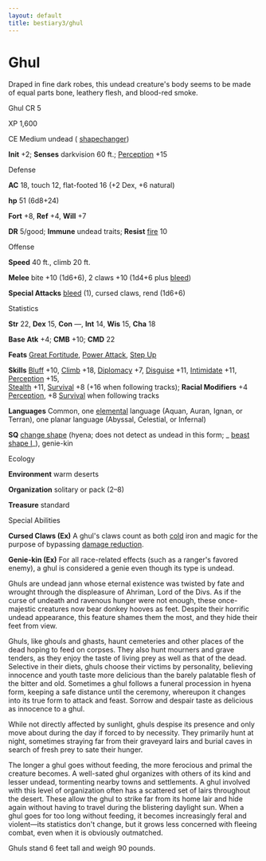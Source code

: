 ```yaml
---
layout: default
title: bestiary3/ghul
---
```

# Ghul

Draped in fine dark robes, this undead creature's body seems to be made of equal parts bone, leathery flesh, and blood-red smoke.

Ghul CR 5

XP 1,600

CE Medium undead ( [shapechanger](monster_dir/creatureTypes#_shapechanger-subtype))

**Init** +2; **Senses** darkvision 60 ft.; [Perception](skills/perception#_perception) +15

Defense

**AC** 18, touch 12, flat-footed 16 (+2 Dex, +6 natural)

**hp** 51 (6d8+24)

**Fort** +8, **Ref** +4, **Will** +7

**DR** 5/good; **Immune** undead traits; **Resist** [fire](monster_dir/creatureTypes#_fire-subtype) 10

Offense

**Speed** 40 ft., climb 20 ft.

**Melee** bite +10 (1d6+6), 2 claws +10 (1d4+6 plus [bleed](monsters/universalMonsterRules#_bleed))

**Special Attacks** [bleed](monster_dir/universalMonsterRules#_bleed) (1), cursed claws, rend (1d6+6)

Statistics

**Str** 22, **Dex** 15, **Con** —, **Int** 14, **Wis** 15, **Cha** 18

**Base Atk** +4; **CMB** +10; **CMD** 22

**Feats** [Great Fortitude](feats#_great-fortitude), [Power Attack](feats#_power-attack), [Step Up](feats#_step-up)

**Skills** [Bluff](skills/bluff#_bluff) +10, [Climb](skill_dir/climb#_climb) +18, [Diplomacy](skills/diplomacy#_diplomacy) +7, [Disguise](skill_dir/disguise#_disguise) +11, [Intimidate](skills/intimidate#_intimidate) +11, [Perception](skill_dir/perception#_perception) +15,   
 [Stealth](skills/stealth#_stealth) +11, [Survival](skill_dir/survival#_survival) +8 (+16 when following tracks); **Racial Modifiers** +4 [Perception](skills/perception#_perception), +8 [Survival](skill_dir/survival#_survival) when following tracks

**Languages** Common, one [elemental](monsters/creatureTypes#_elemental-subtype) language (Aquan, Auran, Ignan, or Terran), one planar language (Abyssal, Celestial, or Infernal)

**SQ** [change shape](monster_dir/universalMonsterRules#_change-shape) (hyena; does not detect as undead in this form; _ [beast shape I](spells/beastShape#_beast-shape-i)_), genie-kin

Ecology

**Environment** warm deserts

**Organization** solitary or pack (2–8)

**Treasure** standard

Special Abilities

**Cursed Claws (Ex)** A ghul's claws count as both [cold](monster_dir/creatureTypes#_cold-subtype) iron and magic for the purpose of bypassing [damage reduction](monsters/universalMonsterRules#_damage-reduction-(ex-or-su)).

**Genie-kin (Ex)** For all race-related effects (such as a ranger's favored enemy), a ghul is considered a genie even though its type is undead.

Ghuls are undead jann whose eternal existence was twisted by fate and wrought through the displeasure of Ahriman, Lord of the Divs. As if the curse of undeath and ravenous hunger were not enough, these once-majestic creatures now bear donkey hooves as feet. Despite their horrific undead appearance, this feature shames them the most, and they hide their feet from view.

Ghuls, like ghouls and ghasts, haunt cemeteries and other places of the dead hoping to feed on corpses. They also hunt mourners and grave tenders, as they enjoy the taste of living prey as well as that of the dead. Selective in their diets, ghuls choose their victims by personality, believing innocence and youth taste more delicious than the barely palatable flesh of the bitter and old. Sometimes a ghul follows a funeral procession in hyena form, keeping a safe distance until the ceremony, whereupon it changes into its true form to attack and feast. Sorrow and despair taste as delicious as innocence to a ghul.

While not directly affected by sunlight, ghuls despise its presence and only move about during the day if forced to by necessity. They primarily hunt at night, sometimes straying far from their graveyard lairs and burial caves in search of fresh prey to sate their hunger.

The longer a ghul goes without feeding, the more ferocious and primal the creature becomes. A well-sated ghul organizes with others of its kind and lesser undead, tormenting nearby towns and settlements. A ghul involved with this level of organization often has a scattered set of lairs throughout the desert. These allow the ghul to strike far from its home lair and hide again without having to travel during the blistering daylight sun. When a ghul goes for too long without feeding, it becomes increasingly feral and violent—its statistics don't change, but it grows less concerned with fleeing combat, even when it is obviously outmatched.

Ghuls stand 6 feet tall and weigh 90 pounds.


